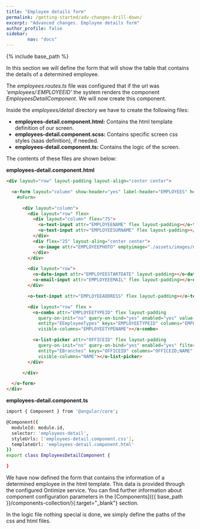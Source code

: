 ```yaml
---
title: "Employee details form"
permalink: /getting-started/adv-changes-drill-down/
excerpt: "Advanced changes. Employee details form"
author_profile: false
sidebar:
        nav: "docs"
---
```


{% include base_path %}

In this section we will define the form that will show the table that contains the details of a determined employee.

The *employees.routes.ts* file was configured that if the url was *'employees/:EMPLOYEEID'* the system renders the component *EmployeesDetailComponent*. We will now create this component.

Inside the *employees/detail* directory we have to create the following files:

* **employees-detail.component.html:** Contains the html template definition of our screen.
* **employees-detail.component.scss:** Contains specific screen css styles (saas definition), if needed.
* **employees-detail.component.ts:** Contains the logic of the screen.

The contents of these files are shown below:

**employees-detail.component.html**

```html
<div layout="row" layout-padding layout-align="center center">

  <o-form layout="column" show-header="yes" label-header="EMPLOYEES" header-actions="R;U;D" entity="EEmployees" keys="EMPLOYEEID"
    #oForm>

      <div layout="column">
        <div layout="row" flex>
          <div layout="column" flex="75">
            <o-text-input attr="EMPLOYEENAME" flex layout-padding></o-text-input>
            <o-text-input attr="EMPLOYEESURNAME" flex layout-padding></o-text-input>
          </div>
          <div flex="25" layout-aling="center center">
            <o-image attr="EMPLOYEEPHOTO" emptyimage="./assets/images/no-image.png"></o-image>
          </div>
        </div>

        <div layout="row">
          <o-date-input attr="EMPLOYEESTARTDATE" layout-padding></o-date-input>-->
          <o-email-input attr="EMPLOYEEEMAIL" flex layout-padding></o-email-input>
        </div>

        <o-text-input attr="EMPLOYEEADDRESS" flex layout-padding></o-text-input>

        <div layout="row" flex >
          <o-combo attr="EMPLOYEETYPEID" flex layout-padding
            query-on-init="no" query-on-bind="yes" enabled="yes" value-column="EMPLOYEETYPEID"
            entity="EEmployeeTypes" keys="EMPLOYEETYPEID" columns="EMPLOYEETYPEID;EMPLOYEETYPENAME"
            visible-columns="EMPLOYEETYPENAME"></o-combo>

          <o-list-picker attr="OFFICEID" flex layout-padding
            query-on-init="no" query-on-bind="yes" enabled="yes" filter="yes" value-column="OFFICEID"
            entity="EBranches" keys="OFFICEID" columns="OFFICEID;NAME"
            visible-columns="NAME"></o-list-picker>
        </div>

      </div>

  </o-form>
</div>
```

**employees-detail.component.ts**

```bash
import { Component } from '@angular/core';

@Component({
  moduleId: module.id,
  selector: 'employees-detail',
  styleUrls: ['employees-detail.component.css'],
  templateUrl: 'employees-detail.component.html'
})
export class EmployeesDetailComponent {

}

```
We have now defined the form that contains the information of a determined employee in the html template. This data is provided through the configured Ontimize service. You can find further information about component configuration parameters in the [Components]({{ base_path }}/components-collection/){:target="_blank"} section.

In the logic file nothing special is done, we simply define the paths of the css and html files.


